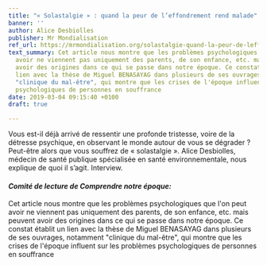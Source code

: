 ```yaml
---
title: "« Solastalgie » : quand la peur de l’effondrement rend malade"
banner: ''
author: Alice Desbiolles
publisher: Mr Mondialisation
ref_url: https://mrmondialisation.org/solastalgie-quand-la-peur-de-leffondrement-rend-malade/
text_summary: Cet article nous montre que les problèmes psychologiques que l'on peut
  avoir ne viennent pas uniquement des parents, de son enfance, etc. mais peuvent
  avoir des origines dans ce qui se passe dans notre époque. Ce constat établit un
  lien avec la thèse de Miguel BENASAYAG dans plusieurs de ses ouvrages, notamment
  "clinique du mal-être", qui montre que les crises de l'époque influent sur les problèmes
  psychologiques de personnes en souffrance
date: 2019-03-04 09:15:40 +0100
draft: true

---
```

Vous est-il déjà arrivé de ressentir une profonde tristesse, voire de la détresse psychique, en observant le monde autour de vous se dégrader ? Peut-être alors que vous souffrez de « solastalgie ». Alice Desbiolles, médecin de santé publique spécialisée en santé environnementale, nous explique de quoi il s’agit. Interview.

#### **_Comité de lecture de Comprendre notre époque:_**

Cet article nous montre que les problèmes psychologiques que l'on peut avoir ne viennent pas uniquement des parents, de son enfance, etc. mais peuvent avoir des origines dans ce qui se passe dans notre époque. Ce constat établit un lien avec la thèse de Miguel BENASAYAG dans plusieurs de ses ouvrages, notamment "clinique du mal-être", qui montre que les crises de l'époque influent sur les problèmes psychologiques de personnes en souffrance